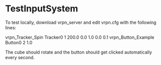 # TestInputSystem

To test locally, download vrpn_server and edit vrpn.cfg with the following lines:

vrpn_Tracker_Spin	Tracker0	1	200.0  0.0 1.0 0.0  0.1
vrpn_Button_Example	Button0	2	1.0

The cube should rotate and the button should get clicked automatically every second.
